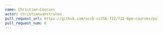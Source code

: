 ```yaml
---
name: Christian-Courses
actor: christianvanstralen
pull_request_url: https://github.com/ucsb-cs156-f22/f22-6pm-courses/pull/6
pull_request_num: 6
---
```

